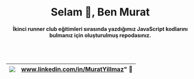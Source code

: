 <h1 align="center">Selam 👋, Ben Murat</h1>
<h4 align="center">İkinci runner club eğitimleri sırasında yazdığımız JavaScript kodlarını bulmanız için oluşturulmuş repodasınız.</h4>
<br>
<br>
<div align="center">

| <img src="https://img.shields.io/badge/LinkedIn-0077B5?style=for-the-badge&logo=linkedin&logoColor=white" /> | www.linkedin.com/in/MuratYillmaz" 🤙 |
| ------------------------------------------------------------ | --------------------------------- |

</div>

